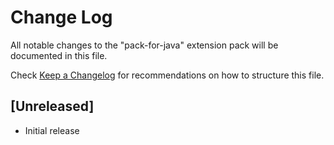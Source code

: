 # Change Log

All notable changes to the "pack-for-java" extension pack will be documented in this file.

Check [Keep a Changelog](http://keepachangelog.com/) for recommendations on how to structure this file.

## [Unreleased]

- Initial release
